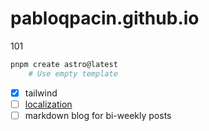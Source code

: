 # pabloqpacin.github.io

101

```bash
pnpm create astro@latest
    # Use empty template
```


- [x] tailwind
- [ ] [localization](https://docs.astro.build/en/guides/internationalization/)
- [ ] markdown blog for bi-weekly posts